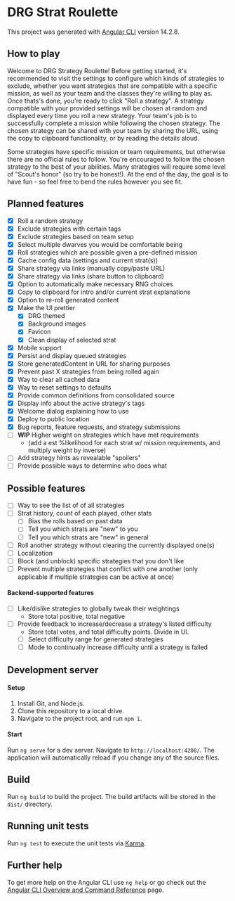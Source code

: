 # DRG Strat Roulette

This project was generated with [Angular CLI](https://github.com/angular/angular-cli) version 14.2.8.

## How to play

Welcome to DRG Strategy Roulette! Before getting started, it's recommended to visit the settings to configure which kinds of strategies to exclude, whether you want strategies that are compatible with a specific mission, as well as your team and the classes they're willing to play as. Once thats's done, you're ready to click "Roll a strategy". A strategy compatible with your provided settings will be chosen at random and displayed every time you roll a new strategy. Your team's job is to successfully complete a mission while following the chosen strategy. The chosen strategy can be shared with your team by sharing the URL, using the copy to clipboard functionality, or by reading the details aloud.

Some strategies have specific mission or team requirements, but otherwise there are no official rules to follow. You're encouraged to follow the chosen strategy to the best of your abilities. Many strategies will require some level of "Scout's honor" (so try to be honest!). At the end of the day, the goal is to have fun - so feel free to bend the rules however you see fit.

## Planned features

-   [x] Roll a random strategy
-   [x] Exclude strategies with certain tags
-   [x] Exclude strategies based on team setup
-   [x] Select multiple dwarves you would be comfortable being
-   [x] Roll strategies which are possible given a pre-defined mission
-   [x] Cache config data (settings and current strat(s))
-   [x] Share strategy via links (manually copy/paste URL)
-   [x] Share strategy via links (share button to clipboard)
-   [x] Option to automatically make necessary RNG choices
-   [x] Copy to clipboard for intro and/or current strat explanations
-   [x] Option to re-roll generated content
-   [x] Make the UI prettier
    -   [x] DRG themed
    -   [x] Background images
    -   [x] Favicon
    -   [x] Clean display of selected strat
-   [x] Mobile support
-   [x] Persist and display queued strategies
-   [x] Store generatedContent in URL for sharing purposes
-   [x] Prevent past X strategies from being rolled again
-   [x] Way to clear all cached data
-   [x] Way to reset settings to defaults
-   [x] Provide common definitions from consolidated source
-   [x] Display info about the active strategy's tags
-   [x] Welcome dialog explaining how to use
-   [x] Deploy to public location
-   [x] Bug reports, feature requests, and strategy submissions
-   [ ] **WIP** Higher weight on strategies which have met requirements
    -   (add a est %likelihood for each strat w/ mission requirements, and multiply weight by inverse)
-   [ ] Add strategy hints as revealable "spoilers"
-   [ ] Provide possible ways to determine who does what

## Possible features

-   [ ] Way to see the list of of all strategies
-   [ ] Strat history, count of each played, other stats
    -   [ ] Bias the rolls based on past data
    -   [ ] Tell you which strats are "new" to you
    -   [ ] Tell you which strats are "new" in general
-   [ ] Roll another strategy without clearing the currently displayed one(s)
-   [ ] Localization
-   [ ] Block (and unblock) specific strategies that you don't like
-   [ ] Prevent multiple strategies that conflict with one another (only applicable if multiple strategies can be active at once)

#### Backend-supported features

-   [ ] Like/dislike strategies to globally tweak their weightings
    -   Store total positive, total negative
-   [ ] Provide feedback to increase/decrease a strategy's listed difficulty
    -   Store total votes, and total difficulty points. Divide in UI.
    -   [ ] Select difficulty range for generated strategies
    -   [ ] Mode to continually increase difficulty until a strategy is failed

## Development server

#### Setup

1. Install Git, and Node.js.
1. Clone this repository to a local drive.
1. Navigate to the project root, and run `npm i`.

#### Start

Run `ng serve` for a dev server. Navigate to `http://localhost:4200/`. The application will automatically reload if you change any of the source files.

## Build

Run `ng build` to build the project. The build artifacts will be stored in the `dist/` directory.

## Running unit tests

Run `ng test` to execute the unit tests via [Karma](https://karma-runner.github.io).

## Further help

To get more help on the Angular CLI use `ng help` or go check out the [Angular CLI Overview and Command Reference](https://angular.io/cli) page.
